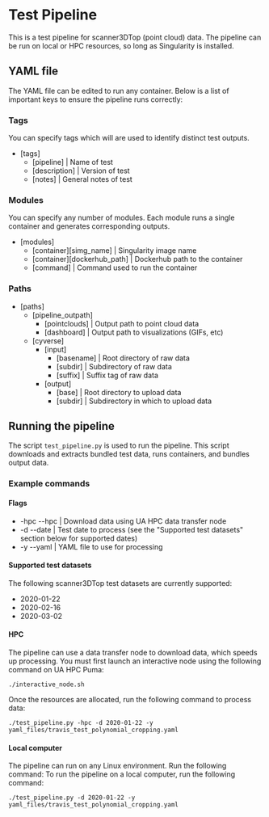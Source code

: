 # Test Pipeline
This is a test pipeline for scanner3DTop (point cloud) data. The pipeline can be run on local or HPC resources, so long as Singularity is installed. 

## YAML file 
The YAML file can be edited to run any container. Below is a list of important keys to ensure the pipeline runs correctly:
### Tags 
You can specify tags which will are used to identify distinct test outputs. 
* [tags]
  * [pipeline] | Name of test
  * [description] | Version of test
  * [notes] | General notes of test
### Modules 
You can specify any number of modules. Each module runs a single container and generates corresponding outputs. 
* [modules]
  * [container][simg_name] | Singularity image name
  * [container][dockerhub_path] | Dockerhub path to the container
  * [command] | Command used to run the container 

### Paths 
* [paths]
  * [pipeline_outpath]
    * [pointclouds] | Output path to point cloud data 
    * [dashboard] | Output path to visualizations (GIFs, etc)
  * [cyverse]
    * [input]
      * [basename] | Root directory of raw data
      * [subdir] | Subdirectory of raw data
      * [suffix] | Suffix tag of raw data
    * [output]
      * [base] | Root directory to upload data
      * [subdir] | Subdirectory in which to upload data

## Running the pipeline
The script ```test_pipeline.py``` is used to run the pipeline. This script downloads and extracts bundled test data, runs containers, and bundles output data.

### Example commands
#### Flags 
* -hpc --hpc | Download data using UA HPC data transfer node 
* -d --date | Test date to process (see the "Supported test datasets" section below for supported dates)
* -y --yaml | YAML file to use for processing 
  
#### Supported test datasets
The following scanner3DTop test datasets are currently supported: 
* 2020-01-22
* 2020-02-16
* 2020-03-02

#### HPC
The pipeline can use a data transfer node to download data, which speeds up processing. You must first launch an interactive node using the following command on UA HPC Puma: 
```
./interactive_node.sh
```

Once the resources are allocated, run the following command to process data:
```
./test_pipeline.py -hpc -d 2020-01-22 -y yaml_files/travis_test_polynomial_cropping.yaml
```
#### Local computer
The pipeline can run on any Linux environment. Run the following command:
To run the pipeline on a local computer, run the following command:
```
./test_pipeline.py -d 2020-01-22 -y yaml_files/travis_test_polynomial_cropping.yaml
```
